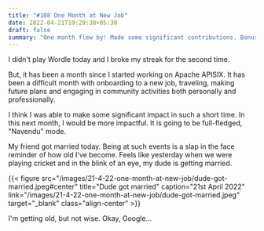 ```yaml
---
title: "#108 One Month at New Job"
date: 2022-04-21T19:29:38+05:30
draft: false
summary: "One month flew by! Made some significant contributions. Bonus: Photo from my friend's marriage!"
---
```


I didn't play Wordle today and I broke my streak for the second time.

But, it has been a month since I started working on Apache APISIX. It has been a difficult month with onboarding to a new job, traveling, making future plans and engaging in community activities both personally and professionally.

I think I was able to make some significant impact in such a short time. In this next month, I would be more impactful. It is going to be full-fledged, "Navendu" mode.

My friend got married today. Being at such events is a slap in the face reminder of how old I've become. Feels like yesterday when we were playing cricket and in the blink of an eye, my dude is getting married.

{{< figure src="/images/21-4-22-one-month-at-new-job/dude-got-married.jpeg#center" title="Dude got married" caption="21st April 2022" link="/images/21-4-22-one-month-at-new-job/dude-got-married.jpeg" target="_blank" class="align-center" >}}

I'm getting old, but not wise. Okay, Google...
